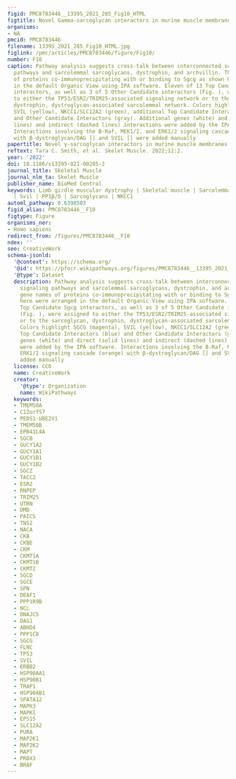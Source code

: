 ```yaml
---
figid: PMC8783446__13395_2021_285_Fig10_HTML
figtitle: Novel Gamma-sarcoglycan interactors in murine muscle membranes
organisms:
- NA
pmcid: PMC8783446
filename: 13395_2021_285_Fig10_HTML.jpg
figlink: /pmc/articles/PMC8783446/figure/Fig10/
number: F10
caption: Pathway analysis suggests cross-talk between interconnected survival signaling
  pathways and sarcolemmal sarcoglycans, dystrophin, and archvillin. The gene names
  of proteins co-immunoprecipitating with or binding to Sgcg as shown here were arranged
  in the default Organic View using IPA software. Eleven of 13 Top Candidate Sgcg
  interactors, as well as 3 of 5 Other Candidate interactors (Fig. ), were assigned
  to either the TP53/ESR2/TRIM25-associated signaling network or to the sarcoglycan,
  dystrophin, dystroglycan-associated sarcolemmal network. Colors highlight SGCG (magenta),
  SVIL (yellow), NKCC1/SLC12A2 (green), additional Top Candidate Interactors (blue)
  and Other Candidate Interactors (gray). Additional genes (white) and direct (solid
  lines) and indirect (dashed lines) interactions were added by the IPA software.
  Interactions involving the B-Raf, MEK1/2, and ERK1/2 signaling cascade (orange)
  with β-dystroglycan/DAG [] and SVIL [] were added manually
papertitle: Novel γ-sarcoglycan interactors in murine muscle membranes.
reftext: Tara C. Smith, et al. Skelet Muscle. 2022;12:2.
year: '2022'
doi: 10.1186/s13395-021-00285-2
journal_title: Skeletal Muscle
journal_nlm_ta: Skelet Muscle
publisher_name: BioMed Central
keywords: Limb girdle muscular dystrophy | Skeletal muscle | Sarcolemma | Archvillin
  | Svil | PP1β/δ | Sarcoglycans | NKCC1
automl_pathway: 0.6398503
figid_alias: PMC8783446__F10
figtype: Figure
organisms_ner:
- Homo sapiens
redirect_from: /figures/PMC8783446__F10
ndex: ''
seo: CreativeWork
schema-jsonld:
  '@context': https://schema.org/
  '@id': https://pfocr.wikipathways.org/figures/PMC8783446__13395_2021_285_Fig10_HTML.html
  '@type': Dataset
  description: Pathway analysis suggests cross-talk between interconnected survival
    signaling pathways and sarcolemmal sarcoglycans, dystrophin, and archvillin. The
    gene names of proteins co-immunoprecipitating with or binding to Sgcg as shown
    here were arranged in the default Organic View using IPA software. Eleven of 13
    Top Candidate Sgcg interactors, as well as 3 of 5 Other Candidate interactors
    (Fig. ), were assigned to either the TP53/ESR2/TRIM25-associated signaling network
    or to the sarcoglycan, dystrophin, dystroglycan-associated sarcolemmal network.
    Colors highlight SGCG (magenta), SVIL (yellow), NKCC1/SLC12A2 (green), additional
    Top Candidate Interactors (blue) and Other Candidate Interactors (gray). Additional
    genes (white) and direct (solid lines) and indirect (dashed lines) interactions
    were added by the IPA software. Interactions involving the B-Raf, MEK1/2, and
    ERK1/2 signaling cascade (orange) with β-dystroglycan/DAG [] and SVIL [] were
    added manually
  license: CC0
  name: CreativeWork
  creator:
    '@type': Organization
    name: WikiPathways
  keywords:
  - TMEM50A
  - C12orf57
  - PEDS1-UBE2V1
  - TMEM50B
  - EPB41L4A
  - SGCB
  - GUCY1A2
  - GUCY1A1
  - GUCY1B1
  - GUCY1B2
  - SGCZ
  - TACC2
  - ESR2
  - RNPEP
  - TRIM25
  - UTRN
  - DMD
  - PAICS
  - TNS2
  - NACA
  - CKB
  - CKBE
  - CKM
  - CKMT1A
  - CKMT1B
  - CKMT2
  - SGCD
  - SGCE
  - SPN
  - DEAF1
  - PPP1R9B
  - NCL
  - DNAJC5
  - DAG1
  - ABHD4
  - PPP1CB
  - SGCG
  - FLNC
  - TP53
  - SVIL
  - ERBB2
  - HSP90AA1
  - HSP90B1
  - TRAP1
  - HSP90AB1
  - SPATA12
  - MAPK3
  - MAPK1
  - EPS15
  - SLC12A2
  - PURA
  - MAP2K1
  - MAP2K2
  - MAPT
  - PRDX3
  - BRAF
---
```

